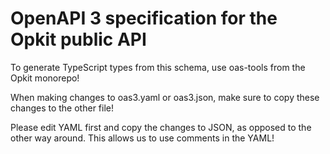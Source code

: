 # OpenAPI 3 specification for the Opkit public API

To generate TypeScript types from this schema, use oas-tools from the Opkit monorepo!

When making changes to oas3.yaml or oas3.json, make sure to copy these changes to the other file!

Please edit YAML first and copy the changes to JSON, as opposed to the other way around. This allows us to use comments in the YAML!
